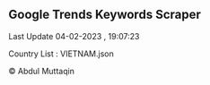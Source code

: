 

## Google Trends Keywords Scraper 
 
Last Update 04-02-2023 , 19:07:23

Country List :
VIETNAM.json



© Abdul Muttaqin 
